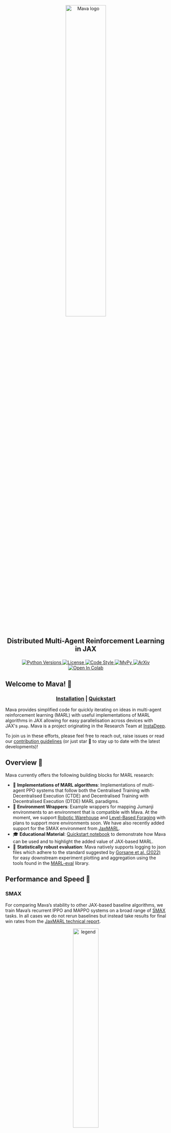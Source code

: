 <p align="center">
    <a href="docs/images/mava_logos/mava_full_logo.png">
        <img src="docs/images/mava_logos/mava_full_logo.png" alt="Mava logo" width="50%"/>
    </a>
</p>

<h2 align="center">
    <p>Distributed Multi-Agent Reinforcement Learning in JAX</p>
</h2>

<div align="center">
<a href="https://www.python.org/doc/versions/">
      <img src="https://img.shields.io/badge/python-3.9-blue" alt="Python Versions">
</a>
<a  href="https://github.com/instadeepai/Mava/blob/main/LICENSE">
    <img src="https://img.shields.io/badge/License-Apache%202.0-orange.svg" alt="License" />
</a>
<a  href="https://github.com/psf/black">
    <img src="https://img.shields.io/badge/code%20style-black-000000.svg" alt="Code Style" />
</a>
<a  href="http://mypy-lang.org/">
    <img src="https://www.mypy-lang.org/static/mypy_badge.svg" alt="MyPy" />
</a>
<a href="https://arxiv.org/pdf/2107.01460.pdf">
    <img src="https://img.shields.io/badge/PrePrint-ArXiv-red" alt="ArXiv">
</a>
<a href="https://colab.research.google.com/github/instadeepai/Mava/blob/develop/examples/Quickstart.ipynb" target="_parent"><img src="https://colab.research.google.com/assets/colab-badge.svg" alt="Open In Colab"/></a>
</div>

## Welcome to Mava! 🦁

<div align="center">
<h3>

[**Installation**](#installation-) | [**Quickstart**](#quickstart-)

</div>

Mava provides simplified code for quickly iterating on ideas in multi-agent reinforcement learning (MARL) with useful implementations of MARL algorithms in JAX allowing for easy parallelisation across devices with JAX's `pmap`. Mava is a project originating in the Research Team at [InstaDeep](https://www.instadeep.com/).

To join us in these efforts, please feel free to reach out, raise issues or read our [contribution guidelines](#contributing-) (or just star 🌟 to stay up to date with the latest developments)!

## Overview 🦜

Mava currently offers the following building blocks for MARL research:

- 🥑 **Implementations of MARL algorithms**: Implementations of multi-agent PPO systems that follow both the Centralised Training with Decentralised Execution (CTDE) and Decentralised Training with Decentralised Execution (DTDE) MARL paradigms.
- 🍬 **Environment Wrappers**: Example wrappers for mapping Jumanji environments to an environment that is compatible with Mava. At the moment, we support [Robotic Warehouse][jumanji_rware] and [Level-Based Foraging][jumanji_lbf] with plans to support more environments soon. We have also recently added support for the SMAX environment from [JaxMARL][jaxmarl].
- 🎓 **Educational Material**: [Quickstart notebook][quickstart] to demonstrate how Mava can be used and to highlight the added value of JAX-based MARL.
- 🧪 **Statistically robust evaluation**: Mava natively supports logging to json files which adhere to the standard suggested by [Gorsane et al. (2022)][toward_standard_eval] for easy downstream experiment plotting and aggregation using the tools found in the [MARL-eval][marl_eval] library.

## Performance and Speed 🚀

### SMAX
For comparing Mava’s stability to other JAX-based baseline algorithms, we train Mava’s recurrent IPPO and MAPPO systems on a broad range of [SMAX][smax] tasks. In all cases we do not rerun baselines but instead take results for final win rates from the [JaxMARL technical report](https://arxiv.org/pdf/2311.10090.pdf).

<p align="center">
 <a href="docs/images/smax_results/legend.png">
        <img src="docs/images/smax_results/legend.png" alt="legend" width="40%"/>
</a>
</p>

<p align="center">
    <a href="docs/images/smax_results/3s5z.png">
        <img src="docs/images/smax_results/3s5z.png" alt="Mava ff mappo tiny 2ag" width="30%" style="display:inline-block; margin-right: 10px;"/>
    </a>
    <a href="docs/images/smax_results/6h_vs_8z.png">
        <img src="docs/images/smax_results/6h_vs_8z.png" alt="Mava ff mappo tiny 4ag" width="30%" style="display:inline-block; margin-right: 10px;"/>
    </a>
    <a href="docs/images/smax_results/3s5z_vs_3s6z.png">
        <img src="docs/images/smax_results/3s5z_vs_3s6z.png" alt="Mava ff mappo small 4ag" width="30%" style="display:inline-block; margin-right: 10px;"/>
    </a>
    <br>
    <div style="text-align:center; margin-top: 10px;"> Mava Recurrent IPPO and MAPPO performance on the <code>3s5z</code>, <code>6h_vs_8z</code> and <code>3s5z_vs_3s6z</code> SMAX tasks.</div>
</p>

### Robotic Warehouse

All of the experiments below were performed using an NVIDIA Quadro RTX 4000 GPU with 8GB Memory.

In order to show the utility of end-to-end JAX-based MARL systems and JAX-based environments we compare the speed of Mava against [EPyMARL][epymarl] as measured in total training wallclock time on simple [Robotic Warehouse][rware] (RWARE) tasks with 2 and 4 agents. Our aim is to illustrate the speed increases that are possible with using end-to-end Jax-based systems and we do not necessarily make an effort to achieve optimal performance. For EPyMARL, we use the hyperparameters as recommended by [Papoudakis et al. (2020)](https://arxiv.org/pdf/2006.07869.pdf) and for Mava we performed a basic grid search. In both cases, systems were trained up to 20 million total environment steps using 16 vectorised environments.

<p align="center">
 <a href="docs/images/rware_results/ff_mappo/main_readme/legend.png">
        <img src="docs/images/rware_results/ff_mappo/main_readme/legend.png" alt="legend" width="80%"/>
</a>
</p>

<p align="center">
    <a href="docs/images/rware_results/ff_mappo/main_readme/tiny-2ag-1.png">
        <img src="docs/images/rware_results/ff_mappo/main_readme/tiny-2ag-1.png" alt="Mava ff mappo tiny 2ag" width="30%" style="display:inline-block; margin-right: 10px;"/>
    </a>
    <a href="docs/images/rware_results/ff_mappo/main_readme/tiny-4ag-1.png">
        <img src="docs/images/rware_results/ff_mappo/main_readme/tiny-4ag-1.png" alt="Mava ff mappo tiny 4ag" width="30%" style="display:inline-block; margin-right: 10px;"/>
    </a>
    <a href="docs/images/rware_results/ff_mappo/main_readme/small-4ag-1.png">
        <img src="docs/images/rware_results/ff_mappo/main_readme/small-4ag-1.png" alt="Mava ff mappo small 4ag" width="30%" style="display:inline-block; margin-right: 10px;"/>
    </a>
    <br>
    <div style="text-align:center; margin-top: 10px;"> Mava feedforward MAPPO performance on the <code>tiny-2ag</code>, <code>tiny-4ag</code> and <code>small-4ag</code> RWARE tasks.</div>
</p>


### 📌 An important note on the differences in converged performance

In order to benefit from the wallclock speed-ups afforded by JAX-based systems it is required that environments also be written in JAX. It is for this reason that Mava does not use the exact same version of the RWARE environment as EPyMARL but instead uses a JAX-based implementation of RWARE found in [Jumanji][jumanji_rware], under the name RobotWarehouse. One of the notable differences in the underlying environment logic is that RobotWarehouse will not attempt to resolve agent collisions but will instead terminate an episode when agents do collide. In our experiments, this appeared to make the environment more challenging. For this reason we show the performance of Mava on Jumanji with and without termination upon collision indicated with `w/o collision` in the figure legends. For a more detailed discussion, please see the following [page](docs/jumanji_rware_comparison.md).

### 🧨 Steps per second experiments using vectorised environments

Furthermore, we illustrate the speed of Mava by showing the steps per second as the number of parallel environments is increased. These steps per second scaling plots were computed using a standard laptop GPU, specifically an RTX-3060 GPU with 6GB memory.

<p align="center">
    <a href="docs/images/speed_results/mava_sps_results.png">
        <img src="docs/images/speed_results/mava_sps_results.png" alt="Mava sps" width="55%"/>
    </a>
    <a href="docs/images/speed_results/ff_mappo_speed_comparison.png">
        <img src="docs/images/speed_results/ff_mappo_speed_comparison.png" alt="Mava ff mappo speed comparison" width="39.33%" style="display:inline-block; margin-right: 10px;"/>
    </a>
    <br>
    <div style="text-align:center; margin-top: 10px;"> Mava steps per second scaling with increased vectorised environments and total training run time for 20M environment steps.</div>
</p>

## Code Philosophy 🧘

The current code in Mava is adapted from [PureJaxRL](purejaxrl) which provides high-quality single-file implementations with research-friendly features. In turn, PureJaxRL is inspired by the code philosophy from [CleanRL][cleanrl]. Along this vein of easy-to-use and understandable RL codebases, Mava is not designed to be a modular library and is not meant to be imported. Our repository focuses on simplicity and clarity in its implementations while utilising the advantages offered by JAX such as `pmap` and `vmap`, making it an excellent resource for researchers and practitioners to build upon.

## Installation 🎬

At the moment Mava is not meant to be installed as a library, but rather to be used as a research tool.

You can use Mava by cloning the repo and pip installing as follows:

```bash
git clone https://github.com/instadeepai/mava.git
cd mava
pip install -e .
```

We have tested `Mava` on Python 3.9. Note that because the installation of JAX differs depending on your hardware accelerator,
we advise users to explicitly install the correct JAX version (see the [official installation guide](https://github.com/google/jax#installation)). For more in-depth installation guides including Docker builds and virtual environments, please see our [detailed installation guide](docs/DETAILED_INSTALL.md).

## Quickstart ⚡

To get started with training your first Mava system, simply run one of the system files. e.g.,

```bash
python mava/systems/ff_ippo.py
```

Mava makes use of Hydra for config management. In order to see our default system configs please see the `mava/configs/` directory. A benefit of Hydra is that configs can either be set in config yaml files or overwritten from the terminal on the fly. For an example of running a system on the LBF environment, the above code can simply be adapted as follows:

```bash
python mava/systems/ff_ippo.py env=lbf
```

Different scenarios can also be run by making the following config updates from the terminal:

```bash
python mava/systems/ff_ippo.py env=rware env/scenario=tiny-4ag
```

Additionally, we also have a [Quickstart notebook][quickstart] that can be used to quickly create and train your first Multi-agent system.

## Advanced Usage 👽

Mava can be used in a wide array of advanced systems. As an example, we demonstrate recording experience data from one of our PPO systems into a [Flashbax](https://github.com/instadeepai/flashbax) `Vault`. This vault can then easily be integrated into offline MARL systems, such as those found in [OG-MARL](https://github.com/instadeepai/og-marl). See the [Advanced README](./mava/advanced_usage/) for more information.

## Contributing 🤝

Please read our [contributing docs](docs/CONTRIBUTING.md) for details on how to submit pull requests, our Contributor License Agreement and community guidelines.

## Roadmap 🛤️

We plan to iteratively expand Mava in the following increments:

- 🌴 Support for more multi-agent Jumanji environments.
- 🔁 More robust recurrent systems.
- 🌳 Support for non JAX-based environments.
- 🦾 Support for off-policy algorithms.
- 🎛 Continuous action space environments and algorithms.

Please do follow along as we develop this next phase!

## TensorFlow 2 Mava:
Originally Mava was written in Tensorflow and if you would still like to use our **deprecated** TF2-based framework and systems please install `v0.1.3` of Mava (i.e. `pip install id-mava==0.1.3`).

## See Also 🔎

**InstaDeep's MARL ecosystem in JAX.** In particular, we suggest users check out the following sister repositories:

- 🔌 [OG-MARL](https://github.com/instadeepai/og-marl): datasets with baselines for offline MARL in JAX.
- 🌴 [Jumanji](https://github.com/instadeepai/jumanji): a diverse suite of scalable reinforcement learning environments in JAX.
- 😎 [Matrax](https://github.com/instadeepai/matrax): a collection of matrix games in JAX.
- ⚡ [Flashbax](https://github.com/instadeepai/flashbax): accelerated replay buffers in JAX.
- 📈 [MARL-eval][marl_eval]: standardised experiment data aggregation and visualisation for MARL.

**Related.** Other libraries related to accelerated MARL in JAX.

- 🦊 [JaxMARL](https://github.com/flairox/jaxmarl): accelerated MARL environments with baselines in JAX.
- 🌀 [DeepMind Anakin][anakin_paper] for the Anakin podracer architecture to train RL agents at scale.
- ♟️ [Pgx](https://github.com/sotetsuk/pgx): JAX implementations of classic board games, such as Chess, Go and Shogi.
- 🔼 [Minimax](https://github.com/facebookresearch/minimax/): JAX implementations of autocurricula baselines for RL.

## Citing Mava 📚

If you use Mava in your work, please cite the accompanying
[technical report][Paper]:

```bibtex
@article{dekock2023mava,
    title={Mava: a research library for distributed multi-agent reinforcement learning in JAX},
    author={Ruan de Kock and Omayma Mahjoub and Sasha Abramowitz and Wiem Khlifi and Callum Rhys Tilbury
    and Claude Formanek and Andries P. Smit and Arnu Pretorius},
    year={2023},
    journal={arXiv preprint arXiv:2107.01460},
    url={https://arxiv.org/pdf/2107.01460.pdf},
}
```

## Acknowledgements 🙏

We would like to thank all the authors who contributed to the previous TF version of Mava: Kale-ab Tessera, St John Grimbly, Kevin Eloff, Siphelele Danisa, Lawrence Francis, Jonathan Shock, Herman Kamper, Willie Brink, Herman Engelbrecht, Alexandre Laterre, Karim Beguir. Their contributions can be found in our [TF technical report](https://arxiv.org/pdf/2107.01460v1.pdf).

The development of Mava was supported with Cloud TPUs from Google's [TPU Research Cloud](https://sites.research.google/trc/about/) (TRC) 🌤.

[Paper]: https://arxiv.org/pdf/2107.01460.pdf
[quickstart]: https://github.com/instadeepai/Mava/blob/develop/examples/Quickstart.ipynb
[jumanji]: https://github.com/instadeepai/jumanji
[cleanrl]: https://github.com/vwxyzjn/cleanrl
[purejaxrl]: https://github.com/luchris429/purejaxrl
[jumanji_rware]: https://instadeepai.github.io/jumanji/environments/robot_warehouse/
[jumanji_lbf]: https://github.com/sash-a/jumanji/tree/feat/lbf-truncate
[epymarl]: https://github.com/uoe-agents/epymarl
[anakin_paper]: https://arxiv.org/abs/2104.06272
[rware]: https://github.com/semitable/robotic-warehouse
[jaxmarl]: https://github.com/flairox/jaxmarl
[toward_standard_eval]: https://arxiv.org/pdf/2209.10485.pdf
[marl_eval]: https://github.com/instadeepai/marl-eval
[smax]: https://github.com/FLAIROx/JaxMARL/tree/main/jaxmarl/environments/smax
